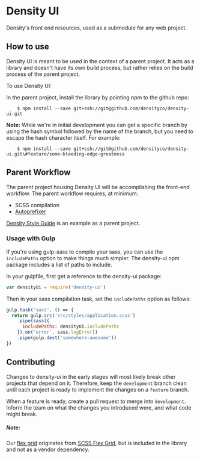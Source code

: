 # Density UI
Density's front end resources, used as a submodule for any web project.

## How to use

Density UI is meant to be used in the context of a parent project. It acts as a library and doesn't have its own build process, but rather relies on the build process of the parent project.

To use Density UI:

In the parent project, install the library by pointing npm to the github repo:

        $ npm install --save git+ssh://git@github.com/densityco/density-ui.git

**Note:** While we're in initial development you can get a specific branch by using the hash symbol followed by the name of the branch, but you need to escape the hash character itself. For example:

        $ npm install --save git+ssh://git@github.com/densityco/density-ui.git\#feature/some-bleeding-edge-greatness

## Parent Workflow

The parent project housing Density UI will be accomplishing the front-end workflow. The parent workflow requires, at minimum:

*   SCSS compilation
*   [Autoprefixer](https://github.com/postcss/autoprefixer)

[Density Style Guide](https://github.com/DensityCo/density-style-guide) is  an example as a parent project.

### Usage with Gulp

If you're using gulp-sass to compile your sass, you can use the `includePaths` option to make things much simpler. The density-ui npm package includes a list of paths to include.

In your gulpfile, first get a reference to the density-ui package:

``` javascript
var densityUi = require('density-ui')
```
Then in your sass compilation task, set the `includePaths` option as follows:

``` javascript
gulp.task('sass', () => {
  return gulp.src('src/styles/application.scss')
    .pipe(sass({
      includePaths: densityUi.includePaths
    }).on('error', sass.logError))
    .pipe(gulp.dest('somewhere-awesome'))
})
```

## Contributing

Changes to density-ui in the early stages will most likely break other projects that depend on it. Therefore, keep the `development` branch clean until each project is ready to implement the changes on a `feature` branch.

When a feature is ready, create a pull request to merge into `development`. Inform the team on what the changes you introduced were, and what code might break.

##### Note:

Our [flex grid](lib/base/_flex-grid.scss) originates from [SCSS Flex Grid](https://github.com/matthewsimo/scss-flex-grid), but is included in the library and not as a vendor dependency.
